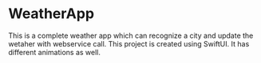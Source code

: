 # WeatherApp
This is a complete weather app which can recognize a city and update the wetaher with webservice call.
This project is created using SwiftUI.
It has different animations as well. 
